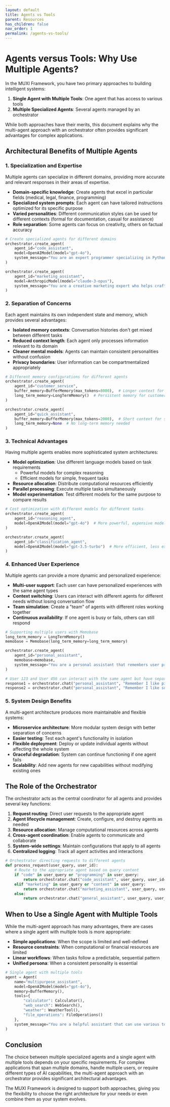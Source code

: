 ```yaml
---
layout: default
title: Agents vs Tools
parent: Resources
has_children: false
nav_order: 1
permalink: /agents-vs-tools/
---
```

# Agents versus Tools: Why Use Multiple Agents?

In the MUXI Framework, you have two primary approaches to building intelligent systems:

1. **Single Agent with Multiple Tools**: One agent that has access to various tools
2. **Multiple Specialized Agents**: Several agents managed by an orchestrator

While both approaches have their merits, this document explains why the multi-agent approach with an orchestrator often provides significant advantages for complex applications.

## Architectural Benefits of Multiple Agents

### 1. Specialization and Expertise

Multiple agents can specialize in different domains, providing more accurate and relevant responses in their areas of expertise.

- **Domain-specific knowledge**: Create agents that excel in particular fields (medical, legal, finance, programming)
- **Specialized system prompts**: Each agent can have tailored instructions optimized for its specific purpose
- **Varied personalities**: Different communication styles can be used for different contexts (formal for documentation, casual for assistance)
- **Role separation**: Some agents can focus on creativity, others on factual accuracy

```python
# Create specialized agents for different domains
orchestrator.create_agent(
    agent_id="code_assistant",
    model=OpenAIModel(model="gpt-4o"),
    system_message="You are an expert programmer specializing in Python and JavaScript."
)

orchestrator.create_agent(
    agent_id="marketing_assistant",
    model=AnthropicModel(model="claude-3-opus"),
    system_message="You are a creative marketing expert who helps craft compelling content."
)
```

### 2. Separation of Concerns

Each agent maintains its own independent state and memory, which provides several advantages:

- **Isolated memory contexts**: Conversation histories don't get mixed between different tasks
- **Reduced context length**: Each agent only processes information relevant to its domain
- **Cleaner mental models**: Agents can maintain consistent personalities without confusion
- **Privacy boundaries**: User information can be compartmentalized appropriately

```python
# Different memory configurations for different agents
orchestrator.create_agent(
    agent_id="customer_service",
    buffer_memory=BufferMemory(max_tokens=8000),  # Longer context for complex issues
    long_term_memory=LongTermMemory()  # Persistent memory for customer interactions
)

orchestrator.create_agent(
    agent_id="quick_assistant",
    buffer_memory=BufferMemory(max_tokens=2000),  # Short context for simple Q&A
    long_term_memory=None  # No long-term memory needed
)
```

### 3. Technical Advantages

Having multiple agents enables more sophisticated system architectures:

- **Model optimization**: Use different language models based on task requirements
  - Powerful models for complex reasoning
  - Efficient models for simple, frequent tasks
- **Resource allocation**: Distribute computational resources efficiently
- **Parallel processing**: Execute multiple tasks simultaneously
- **Model experimentation**: Test different models for the same purpose to compare results

```python
# Cost optimization with different models for different tasks
orchestrator.create_agent(
    agent_id="reasoning_agent",
    model=OpenAIModel(model="gpt-4o")  # More powerful, expensive model
)

orchestrator.create_agent(
    agent_id="classification_agent",
    model=OpenAIModel(model="gpt-3.5-turbo")  # More efficient, less expensive model
)
```

### 4. Enhanced User Experience

Multiple agents can provide a more dynamic and personalized experience:

- **Multi-user support**: Each user can have personalized experiences with the same agent types
- **Context switching**: Users can interact with different agents for different needs without losing conversation flow
- **Team simulation**: Create a "team" of agents with different roles working together
- **Continuous availability**: If one agent is busy or fails, others can still respond

```python
# Supporting multiple users with Memobase
long_term_memory = LongTermMemory()
memobase = Memobase(long_term_memory=long_term_memory)

orchestrator.create_agent(
    agent_id="personal_assistant",
    memobase=memobase,
    system_message="You are a personal assistant that remembers user preferences."
)

# User 123 and User 456 can interact with the same agent but have separate memories
response1 = orchestrator.chat("personal_assistant", "Remember I like pizza", user_id=123)
response2 = orchestrator.chat("personal_assistant", "Remember I like sushi", user_id=456)
```

### 5. System Design Benefits

A multi-agent architecture produces more maintainable and flexible systems:

- **Microservice architecture**: More modular system design with better separation of concerns
- **Easier testing**: Test each agent's functionality in isolation
- **Flexible deployment**: Deploy or update individual agents without affecting the whole system
- **Graceful degradation**: System can continue functioning if one agent fails
- **Scalability**: Add new agents for new capabilities without modifying existing ones

## The Role of the Orchestrator

The orchestrator acts as the central coordinator for all agents and provides several key functions:

1. **Request routing**: Direct user requests to the appropriate agent
2. **Agent lifecycle management**: Create, configure, and destroy agents as needed
3. **Resource allocation**: Manage computational resources across agents
4. **Cross-agent coordination**: Enable agents to communicate and collaborate
5. **System-wide settings**: Maintain configurations that apply to all agents
6. **Centralized logging**: Track all agent activities and interactions

```python
# Orchestrator directing requests to different agents
def process_request(user_query, user_id):
    # Route to the appropriate agent based on query content
    if "code" in user_query or "programming" in user_query:
        return orchestrator.chat("code_assistant", user_query, user_id=user_id)
    elif "marketing" in user_query or "content" in user_query:
        return orchestrator.chat("marketing_assistant", user_query, user_id=user_id)
    else:
        return orchestrator.chat("general_assistant", user_query, user_id=user_id)
```

## When to Use a Single Agent with Multiple Tools

While the multi-agent approach has many advantages, there are cases where a single agent with multiple tools is more appropriate:

- **Simple applications**: When the scope is limited and well-defined
- **Resource constraints**: When computational or financial resources are limited
- **Linear workflows**: When tasks follow a predictable, sequential pattern
- **Unified persona**: When a consistent personality is essential

```python
# Single agent with multiple tools
agent = Agent(
    name="multipurpose_assistant",
    model=OpenAIModel(model="gpt-4o"),
    memory=BufferMemory(),
    tools={
        "calculator": Calculator(),
        "web_search": WebSearch(),
        "weather": WeatherTool(),
        "file_operations": FileOperations()
    },
    system_message="You are a helpful assistant that can use various tools to solve problems."
)
```

## Conclusion

The choice between multiple specialized agents and a single agent with multiple tools depends on your specific requirements. For complex applications that span multiple domains, handle multiple users, or require different types of AI capabilities, the multi-agent approach with an orchestrator provides significant architectural advantages.

The MUXI Framework is designed to support both approaches, giving you the flexibility to choose the right architecture for your needs or even combine them as your system evolves.
